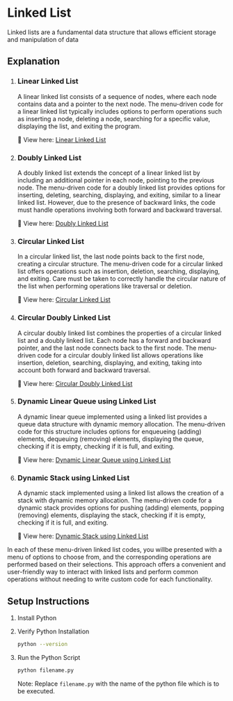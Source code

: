 # **Linked List**
Linked lists are a fundamental data structure that allows efficient storage and manipulation of data


## **Explanation**

1. ### **Linear Linked List**
    A linear linked list consists of a sequence of nodes, where each node contains data and a pointer to the next node. The menu-driven code for a linear linked list typically includes options to perform operations such as inserting a node, deleting a node, searching for a specific value, displaying the list, and exiting the program.

    🔗 View here: [Linear Linked List](./Menu_Driven_Code_for_Linear_LinkedList.py)


2. ### **Doubly Linked List**
    A doubly linked list extends the concept of a linear linked list by including an additional pointer in each node, pointing to the previous node. The menu-driven code for a doubly linked list provides options for inserting, deleting, searching, displaying, and exiting, similar to a linear linked list. However, due to the presence of backward links, the code must handle operations involving both forward and backward traversal.

    🔗 View here: [Doubly Linked List](./Menu_Driven_Code_for_Doubly_LinkedList.py)


3. ### **Circular Linked List**
    In a circular linked list, the last node points back to the first node, creating a circular structure. The menu-driven code for a circular linked list offers operations such as insertion, deletion, searching, displaying, and exiting. Care must be taken to correctly handle the circular nature of the list when performing operations like traversal or deletion.

    🔗 View here: [Circular Linked List](./Menu_Driven_Code_for_Circular_LinkedList.py)


4. ### **Circular Doubly Linked List**
    A circular doubly linked list combines the properties of a circular linked list and a doubly linked list. Each node has a forward and backward pointer, and the last node connects back to the first node. The menu-driven code for a circular doubly linked list allows operations like insertion, deletion, searching, displaying, and exiting, taking into account both forward and backward traversal.

    🔗 View here: [Circular Doubly Linked List](./Menu_Driven_Code_for_Circular_Doubly_LinkedList.py)


5. ### **Dynamic Linear Queue using Linked List**
    A dynamic linear queue implemented using a linked list provides a queue data structure with dynamic memory allocation. The menu-driven code for this structure includes options for enqueueing (adding) elements, dequeuing (removing) elements, displaying the queue, checking if it is empty, checking if it is full, and exiting.

    🔗 View here: [Dynamic Linear Queue using Linked List](./Menu_Driven_Code_for_Dynamic_Linear_Queue_using_LinkedList.py)


6. ### **Dynamic Stack using Linked List**
    A dynamic stack implemented using a linked list allows the creation of a stack with dynamic memory allocation. The menu-driven code for a dynamic stack provides options for pushing (adding) elements, popping (removing) elements, displaying the stack, checking if it is empty, checking if it is full, and exiting.

    🔗 View here: [Dynamic Stack using Linked List](./Menu_Driven_Code_for_Dynamic_Stack_using_LinkedList.py)


In each of these menu-driven linked list codes, you willbe presented with a menu of options to choose from, and the corresponding operations are performed based on their selections. This approach offers a convenient and user-friendly way to interact with linked lists and perform common operations without needing to write custom code for each functionality.


## **Setup Instructions**

1. Install Python
2. Verify Python Installation

    ```bash
    python --version
    ```

3. Run the Python Script
    ```bash
    python filename.py
    ```

    Note: Replace `filename.py` with the name of the python file which is to be executed.


